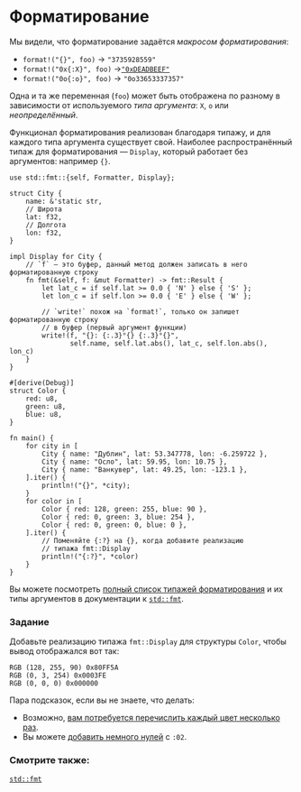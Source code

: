 # Форматирование

Мы видели, что форматирование задаётся *макросом форматирования*:

- `format!("{}", foo)` -&gt; `"3735928559"`
- `format!("0x{:X}", foo)` -&gt;[`"0xDEADBEEF"`](https://en.wikipedia.org/wiki/Deadbeef#Magic_debug_values)
- `format!("0o{:o}", foo)` -&gt; `"0o33653337357"`

Одна и та же переменная (`foo`) может быть отображена по разному в зависимости от используемого *типа аргумента*: `X`, `o` или *неопределённый*.

Функционал форматирования реализован благодаря типажу, и для каждого типа аргумента существует свой. Наиболее распространённый типаж для форматирования — `Display`, который работает без аргументов: например `{}`.

```rust,editable
use std::fmt::{self, Formatter, Display};

struct City {
    name: &'static str,
    // Широта
    lat: f32,
    // Долгота
    lon: f32,
}

impl Display for City {
    // `f` — это буфер, данный метод должен записать в него форматированную строку
    fn fmt(&self, f: &mut Formatter) -> fmt::Result {
        let lat_c = if self.lat >= 0.0 { 'N' } else { 'S' };
        let lon_c = if self.lon >= 0.0 { 'E' } else { 'W' };

        // `write!` похож на `format!`, только он запишет форматированную строку
        // в буфер (первый аргумент функции)
        write!(f, "{}: {:.3}°{} {:.3}°{}",
               self.name, self.lat.abs(), lat_c, self.lon.abs(), lon_c)
    }
}

#[derive(Debug)]
struct Color {
    red: u8,
    green: u8,
    blue: u8,
}

fn main() {
    for city in [
        City { name: "Дублин", lat: 53.347778, lon: -6.259722 },
        City { name: "Осло", lat: 59.95, lon: 10.75 },
        City { name: "Ванкувер", lat: 49.25, lon: -123.1 },
    ].iter() {
        println!("{}", *city);
    }
    for color in [
        Color { red: 128, green: 255, blue: 90 },
        Color { red: 0, green: 3, blue: 254 },
        Color { red: 0, green: 0, blue: 0 },
    ].iter() {
        // Поменяйте {:?} на {}, когда добавите реализацию
        // типажа fmt::Display
        println!("{:?}", *color)
    }
}
```

Вы можете посмотреть [полный список типажей форматирования](https://doc.rust-lang.org/std/fmt/#formatting-traits) и их типы аргументов в документации к [`std::fmt`](https://doc.rust-lang.org/std/fmt/).

### Задание

Добавьте реализацию типажа `fmt::Display` для структуры `Color`, чтобы вывод отображался вот так:

```text
RGB (128, 255, 90) 0x80FF5A
RGB (0, 3, 254) 0x0003FE
RGB (0, 0, 0) 0x000000
```

Пара подсказок, если вы не знаете, что делать:

- Возможно, [вам потребуется перечислить каждый цвет несколько раз](https://doc.rust-lang.org/std/fmt/#argument-types).
- Вы можете [добавить немного нулей](https://doc.rust-lang.org/std/fmt/#width) с `:02`.

### Смотрите также:

[`std::fmt`](https://doc.rust-lang.org/std/fmt/)

